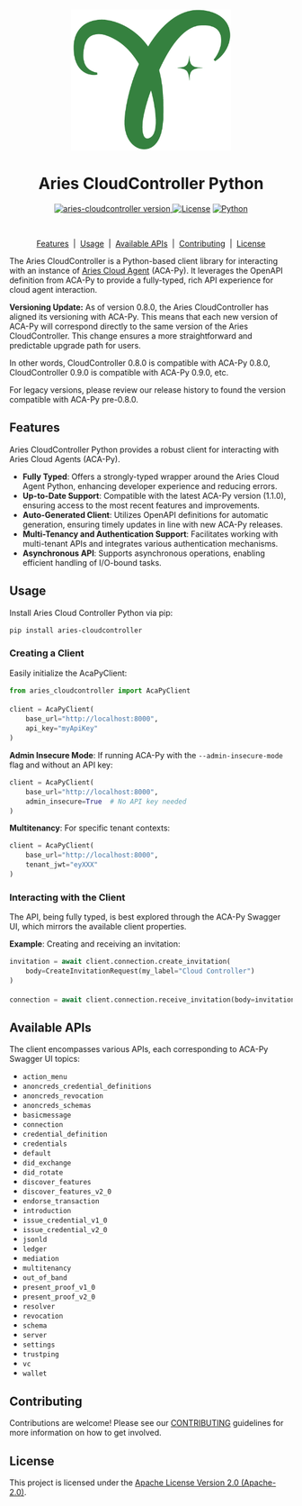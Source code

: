 <p align="center">
  <br />
  <img
    alt="Hyperledger Aries logo"
    src="https://raw.githubusercontent.com/didx-xyz/aries-cloudcontroller-python/main/assets/aries-logo.png"
    height="250px"
  />
</p>
<h1 align="center"><b>Aries CloudController Python</b></h1>
<p align="center">
  <a href="https://pypi.org/project/aries-cloudcontroller/">
    <img alt="aries-cloudcontroller version" src="https://badge.fury.io/py/aries-cloudcontroller.svg"/>
  </a>
  <a
    href="https://raw.githubusercontent.com/didx-xyz/aries-cloudcontroller-python/main/LICENSE"
    ><img
      alt="License"
      src="https://img.shields.io/badge/License-Apache%202.0-blue.svg"
  /></a>
  <a href="https://www.python.org/"
    ><img
      alt="Python"
      src="https://img.shields.io/badge/%3C%2F%3E-Python-%230074c1.svg"
  /></a>
</p>
<br />

<p align="center">
  <a href="#features">Features</a> &nbsp;|&nbsp;
  <a href="#usage">Usage</a> &nbsp;|&nbsp;
  <a href="#available-apis">Available APIs</a> &nbsp;|&nbsp;
  <a href="#contributing">Contributing</a> &nbsp;|&nbsp;
  <a href="#license">License</a>
</p>

The Aries CloudController is a Python-based client library for interacting with an instance of [Aries Cloud Agent](https://github.com/hyperledger/aries-cloudagent-python) (ACA-Py). It leverages the OpenAPI definition from ACA-Py to provide a fully-typed, rich API experience for cloud agent interaction.

**Versioning Update:**
As of version 0.8.0, the Aries CloudController has aligned its versioning with ACA-Py. This means that each new version of ACA-Py will correspond directly to the same version of the Aries CloudController. This change ensures a more straightforward and predictable upgrade path for users.

In other words, CloudController 0.8.0 is compatible with ACA-Py 0.8.0, CloudController 0.9.0 is compatible with ACA-Py 0.9.0, etc.

For legacy versions, please review our release history to found the version compatible with ACA-Py pre-0.8.0.

## Features

Aries CloudController Python provides a robust client for interacting with Aries Cloud Agents (ACA-Py).

- **Fully Typed**: Offers a strongly-typed wrapper around the Aries Cloud Agent Python, enhancing developer experience and reducing errors.
- **Up-to-Date Support**: Compatible with the latest ACA-Py version (1.1.0), ensuring access to the most recent features and improvements.
- **Auto-Generated Client**: Utilizes OpenAPI definitions for automatic generation, ensuring timely updates in line with new ACA-Py releases.
- **Multi-Tenancy and Authentication Support**: Facilitates working with multi-tenant APIs and integrates various authentication mechanisms.
- **Asynchronous API**: Supports asynchronous operations, enabling efficient handling of I/O-bound tasks.

## Usage

Install Aries Cloud Controller Python via pip:

```sh
pip install aries-cloudcontroller
```

### Creating a Client

Easily initialize the AcaPyClient:

```python
from aries_cloudcontroller import AcaPyClient

client = AcaPyClient(
    base_url="http://localhost:8000",
    api_key="myApiKey"
)
```

**Admin Insecure Mode**: If running ACA-Py with the `--admin-insecure-mode` flag and without an API key:

```python
client = AcaPyClient(
    base_url="http://localhost:8000",
    admin_insecure=True  # No API key needed
)
```

**Multitenancy**: For specific tenant contexts:

```python
client = AcaPyClient(
    base_url="http://localhost:8000",
    tenant_jwt="eyXXX"
)
```

### Interacting with the Client

The API, being fully typed, is best explored through the ACA-Py Swagger UI, which mirrors the available client properties.

**Example**: Creating and receiving an invitation:

```python
invitation = await client.connection.create_invitation(
    body=CreateInvitationRequest(my_label="Cloud Controller")
)

connection = await client.connection.receive_invitation(body=invitation.invitation)
```

## Available APIs

The client encompasses various APIs, each corresponding to ACA-Py Swagger UI topics:

- `action_menu`
- `anoncreds_credential_definitions`
- `anoncreds_revocation`
- `anoncreds_schemas`
- `basicmessage`
- `connection`
- `credential_definition`
- `credentials`
- `default`
- `did_exchange`
- `did_rotate`
- `discover_features`
- `discover_features_v2_0`
- `endorse_transaction`
- `introduction`
- `issue_credential_v1_0`
- `issue_credential_v2_0`
- `jsonld`
- `ledger`
- `mediation`
- `multitenancy`
- `out_of_band`
- `present_proof_v1_0`
- `present_proof_v2_0`
- `resolver`
- `revocation`
- `schema`
- `server`
- `settings`
- `trustping`
- `vc`
- `wallet`

## Contributing

Contributions are welcome! Please see our [CONTRIBUTING](/CONTRIBUTING.md) guidelines for more information on how to get involved.

## License

This project is licensed under the [Apache License Version 2.0 (Apache-2.0)](/LICENSE).
